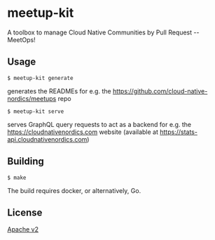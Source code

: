 # meetup-kit

A toolbox to manage Cloud Native Communities by Pull Request -- MeetOps!

## Usage

```console
$ meetup-kit generate
```

generates the READMEs for e.g. the https://github.com/cloud-native-nordics/meetups repo

```console
$ meetup-kit serve
```

serves GraphQL query requests to act as a backend for e.g. the https://cloudnativenordics.com website
(available at https://stats-api.cloudnativenordics.com)

## Building

```console
$ make
```

The build requires docker, or alternatively, Go.

## License

[Apache v2](LICENSE)
